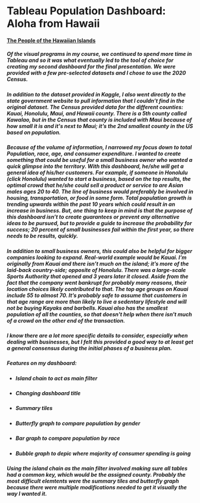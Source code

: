 # Tableau Population Dashboard: Aloha from Hawaii

#### [The People of the Hawaiian Islands](https://public.tableau.com/views/BIProject_16636527150260/Dashboard1?:language=en-US&:display_count=n&:origin=viz_share_link)

##### Of the visual programs in my course, we continued to spend more time in Tableau and so it was what eventually led to the tool of choice for creating my second dashboard for the final presentation. We were provided with a few pre-selected datasets and I chose to use the 2020 Census. 

##### In addition to the dataset provided in Kaggle, I also went directly to the state government website to pull information that I couldn’t find in the original dataset. The Census provided data for the different counties: Kauai, Honolulu, Maui, and Hawaii county. There is a 5th county called Kawalao, but in the Census that county is included with Maui because of how small it is and it's next to Maui; it’s the 2nd smallest county in the US based on population.

##### Because of the volume of information, I narrowed my focus down to total Population, race, age, and consumer expenditure. I wanted to create something that could be useful for a small business owner who wanted a quick glimpse into the territory. With this dashboard, he/she will get a general idea of his/her customers. For example, if someone in Honolulu (click Honolulu) wanted to start a business, based on the top results, the optimal crowd that he/she could sell a product or service to are Asian males ages 20 to 40. The line of business would preferably be involved in housing, transportation, or food in some form. Total population growth is trending upwards within the past 10 years which could result in an increase in business. But, one thing to keep in mind is that the purpose of this dashboard isn’t to create guarantees or prevent any alternative ideas to be pursued, but to provide a guide to increase the probability for success; 20 percent of small businesses fail within the first year, so there needs to be results, quickly.

##### In addition to small business owners, this could also be helpful for bigger companies looking to expand. Real-world example would be Kauai. I’m originally from Kauai and there isn’t much on the island; it’s more of the laid-back country-side; opposite of Honolulu. There was a large-scale Sports Authority that opened and 3 years later it closed. Aside from the fact that the company went bankrupt for probably many reasons, their location choices likely contributed to that. The top age groups on Kauai include 55 to almost 70. It’s probably safe to assume that customers in that age range are more than likely to live a sedentary lifestyle and will not be buying Kayaks and barbells. Kauai also has the smallest population of all the counties, so that doesn't help when there isn't much of a crowd on the other end of the transaction.

##### I know there are a lot more specific details to consider, especially when dealing with businesses, but I felt this provided a good way to at least get a general consensus during the initial phases of a business plan.

##### Features on my dashboard:
- ##### Island chain to act as main filter
- ##### Changing dashboard title
- ##### Summary tiles 
- ##### Butterfly graph to compare population by gender
- ##### Bar graph to compare population by race
- ##### Bubble graph to depic where majority of consumer spending is going

##### Using the island chain as the main filter involved making sure all tables had a common key, which would be the assigned county. Probably the most difficult elemtents were the summary tiles and butterfly graph because there were multiple modifications needed to get it visually the way I wanted it. 
